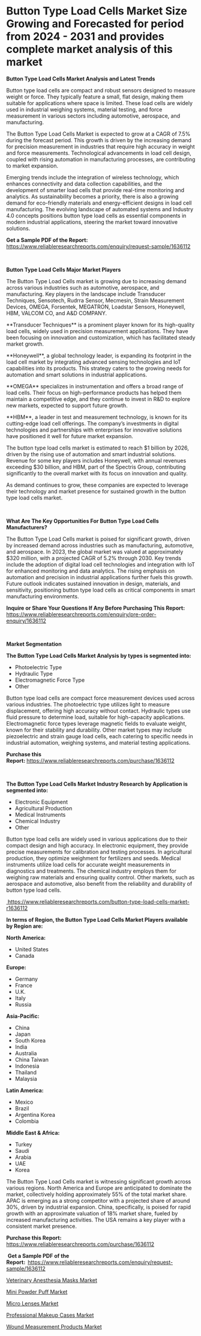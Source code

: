 <p><h1>Button Type Load Cells Market Size Growing and Forecasted for period from 2024 - 2031 and provides complete market analysis of this market</h1></p><p><strong>Button Type Load Cells Market Analysis and Latest Trends</strong></p>
<p><p>Button type load cells are compact and robust sensors designed to measure weight or force. They typically feature a small, flat design, making them suitable for applications where space is limited. These load cells are widely used in industrial weighing systems, material testing, and force measurement in various sectors including automotive, aerospace, and manufacturing. </p><p>The Button Type Load Cells Market is expected to grow at a CAGR of 7.5% during the forecast period. This growth is driven by the increasing demand for precision measurement in industries that require high accuracy in weight and force measurements. Technological advancements in load cell design, coupled with rising automation in manufacturing processes, are contributing to market expansion. </p><p>Emerging trends include the integration of wireless technology, which enhances connectivity and data collection capabilities, and the development of smarter load cells that provide real-time monitoring and analytics. As sustainability becomes a priority, there is also a growing demand for eco-friendly materials and energy-efficient designs in load cell manufacturing. The evolving landscape of automated systems and Industry 4.0 concepts positions button type load cells as essential components in modern industrial applications, steering the market toward innovative solutions.</p></p>
<p><strong>Get a Sample PDF of the Report:&nbsp;</strong> <a href="https://www.reliableresearchreports.com/enquiry/request-sample/1636112">https://www.reliableresearchreports.com/enquiry/request-sample/1636112</a></p>
<p>&nbsp;</p>
<p><strong>Button Type Load Cells Major Market Players</strong></p>
<p><p>The Button Type Load Cells market is growing due to increasing demand across various industries such as automotive, aerospace, and manufacturing. Key players in the landscape include Transducer Techniques, Sensotech, Rudrra Sensor, Mecmesin, Strain Measurement Devices, OMEGA, Forsentek, MEGATRON, Loadstar Sensors, Honeywell, HBM, VALCOM CO, and A&D COMPANY.</p><p>**Transducer Techniques** is a prominent player known for its high-quality load cells, widely used in precision measurement applications. They have been focusing on innovation and customization, which has facilitated steady market growth.</p><p>**Honeywell**, a global technology leader, is expanding its footprint in the load cell market by integrating advanced sensing technologies and IoT capabilities into its products. This strategy caters to the growing needs for automation and smart solutions in industrial applications.</p><p>**OMEGA** specializes in instrumentation and offers a broad range of load cells. Their focus on high-performance products has helped them maintain a competitive edge, and they continue to invest in R&D to explore new markets, expected to support future growth.</p><p>**HBM**, a leader in test and measurement technology, is known for its cutting-edge load cell offerings. The company’s investments in digital technologies and partnerships with enterprises for innovative solutions have positioned it well for future market expansion.</p><p>The button type load cells market is estimated to reach $1 billion by 2026, driven by the rising use of automation and smart industrial solutions. Revenue for some key players includes Honeywell, with annual revenues exceeding $30 billion, and HBM, part of the Spectris Group, contributing significantly to the overall market with its focus on innovation and quality.</p><p>As demand continues to grow, these companies are expected to leverage their technology and market presence for sustained growth in the button type load cells market.</p></p>
<p>&nbsp;</p>
<p><strong>What Are The Key Opportunities For Button Type Load Cells Manufacturers?</strong></p>
<p><p>The Button Type Load Cells market is poised for significant growth, driven by increased demand across industries such as manufacturing, automotive, and aerospace. In 2023, the global market was valued at approximately $320 million, with a projected CAGR of 5.2% through 2030. Key trends include the adoption of digital load cell technologies and integration with IoT for enhanced monitoring and data analytics. The rising emphasis on automation and precision in industrial applications further fuels this growth. Future outlook indicates sustained innovation in design, materials, and sensitivity, positioning button type load cells as critical components in smart manufacturing environments.</p></p>
<p><strong>Inquire or Share Your Questions If Any Before Purchasing This Report:</strong> <a href="https://www.reliableresearchreports.com/enquiry/pre-order-enquiry/1636112">https://www.reliableresearchreports.com/enquiry/pre-order-enquiry/1636112</a></p>
<p>&nbsp;</p>
<p><strong>Market Segmentation</strong></p>
<p><strong>The Button Type Load Cells Market Analysis by types is segmented into:</strong></p>
<p><ul><li>Photoelectric Type</li><li>Hydraulic Type</li><li>Electromagnetic Force Type</li><li>Other</li></ul></p>
<p><p>Button type load cells are compact force measurement devices used across various industries. The photoelectric type utilizes light to measure displacement, offering high accuracy without contact. Hydraulic types use fluid pressure to determine load, suitable for high-capacity applications. Electromagnetic force types leverage magnetic fields to evaluate weight, known for their stability and durability. Other market types may include piezoelectric and strain gauge load cells, each catering to specific needs in industrial automation, weighing systems, and material testing applications.</p></p>
<p><strong>Purchase this Report:&nbsp;</strong><a href="https://www.reliableresearchreports.com/purchase/1636112">https://www.reliableresearchreports.com/purchase/1636112</a></p>
<p>&nbsp;</p>
<p><strong>The Button Type Load Cells Market Industry Research by Application is segmented into:</strong></p>
<p><ul><li>Electronic Equipment</li><li>Agricultural Production</li><li>Medical Instruments</li><li>Chemical Industry</li><li>Other</li></ul></p>
<p><p>Button type load cells are widely used in various applications due to their compact design and high accuracy. In electronic equipment, they provide precise measurements for calibration and testing processes. In agricultural production, they optimize weighment for fertilizers and seeds. Medical instruments utilize load cells for accurate weight measurements in diagnostics and treatments. The chemical industry employs them for weighing raw materials and ensuring quality control. Other markets, such as aerospace and automotive, also benefit from the reliability and durability of button type load cells.</p></p>
<p><a href="https://www.reliableresearchreports.com/button-type-load-cells-market-r1636112">&nbsp;https://www.reliableresearchreports.com/button-type-load-cells-market-r1636112</a></p>
<p><strong>In terms of Region, the Button Type Load Cells Market Players available by Region are:</strong></p>
<p>
    <p> <strong> North America: </strong>
        <ul>
            <li>United States</li>
            <li>Canada</li>
        </ul>
        </p> 
    <p> <strong> Europe: </strong>
        <ul>
            <li>Germany</li>
            <li>France</li>
            <li>U.K.</li>
            <li>Italy</li>
            <li>Russia</li>
        </ul>
        </p> 
    <p> <strong> Asia-Pacific: </strong>
        <ul>
            <li>China</li>
            <li>Japan</li>
            <li>South Korea</li>
            <li>India</li>
            <li>Australia</li>
            <li>China Taiwan</li>
            <li>Indonesia</li>
            <li>Thailand</li>
            <li>Malaysia</li>
        </ul>
        </p> 
    <p> <strong> Latin America: </strong>
        <ul>
            <li>Mexico</li>
            <li>Brazil</li>
            <li>Argentina Korea</li>
            <li>Colombia</li>
        </ul>
        </p> 
    <p> <strong> Middle East & Africa: </strong>
        <ul>
            <li>Turkey</li>
            <li>Saudi</li>
            <li>Arabia</li>
            <li>UAE</li>
            <li>Korea</li>
        </ul>
    </p>
    </p>
<p><p>The Button Type Load Cells market is witnessing significant growth across various regions. North America and Europe are anticipated to dominate the market, collectively holding approximately 55% of the total market share. APAC is emerging as a strong competitor with a projected share of around 30%, driven by industrial expansion. China, specifically, is poised for rapid growth with an approximate valuation of 18% market share, fueled by increased manufacturing activities. The USA remains a key player with a consistent market presence.</p></p>
<p><strong>Purchase this Report: </strong><a href="https://www.reliableresearchreports.com/purchase/1636112">https://www.reliableresearchreports.com/purchase/1636112</a></p>
<p>&nbsp;<strong>Get a Sample PDF of the Report:&nbsp;&nbsp;</strong><a href="https://www.reliableresearchreports.com/enquiry/request-sample/1636112">https://www.reliableresearchreports.com/enquiry/request-sample/1636112</a></p>
<p><strong></strong></p>
<p><p><a href="https://github.com/tamvrosiya/Market-Research-Report-List-6/blob/main/veterinary-anesthesia-masks-market.md">Veterinary Anesthesia Masks Market</a></p><p><a href="https://www.linkedin.com/pulse/what-innovations-shaping-mini-powder-puff-market-application-v5jee">Mini Powder Puff Market</a></p><p><a href="https://www.linkedin.com/pulse/global-micro-lenses-market-opportunities-challenges2024-stvfe">Micro Lenses Market</a></p><p><a href="https://issuu.com/reportprime-2/docs/professional-makeup-cases-market-si_5bbebff52cd7fe">Professional Makeup Cases Market</a></p><p><a href="https://medium.com/@tatumkoelpin2017/global-wound-measurement-products-market-is-projected-to-grow-at-a-cagr-of-6-1-579e0153de2f">Wound Measurement Products Market</a></p></p>